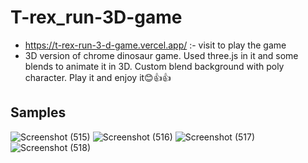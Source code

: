 # T-rex_run-3D-game
- https://t-rex-run-3-d-game.vercel.app/ :- visit to play the game
- 3D version of chrome dinosaur game. Used three.js in it and some blends to animate it in 3D. Custom blend background with poly character. Play it and enjoy it😊👍👍
## Samples
![Screenshot (515)](https://user-images.githubusercontent.com/75971776/129060603-648a2ca7-af5a-4ec3-a60d-1bd2235f578c.png)
![Screenshot (516)](https://user-images.githubusercontent.com/75971776/129060614-23bcee51-73c5-4177-81c1-1496bbe45af2.png)
![Screenshot (517)](https://user-images.githubusercontent.com/75971776/129060624-534c4d33-c0b0-4ee4-a257-36c23e378c8d.png)
![Screenshot (518)](https://user-images.githubusercontent.com/75971776/129060630-9897e442-715b-4a8d-86d4-9b235ca81368.png)


